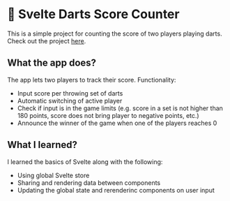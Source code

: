 # 🎯 Svelte Darts Score Counter

This is a simple project for counting the score of two players playing darts. 
Check out the project [here](https://darts-counter.netlify.app/).

## What the app does?

The app lets two players to track their score.
Functionality:
- Input score per throwing set of darts
- Automatic switching of active player
- Check if input is in the game limits (e.g. score in a set is not higher than 180 points, score does not bring player to negative points, etc.)
- Announce the winner of the game when one of the players reaches 0

## What I learned?

I learned the basics of Svelte along with the following:
- Using global Svelte store
- Sharing and rendering data between components
- Updating the global state and rerenderinc components on user input
